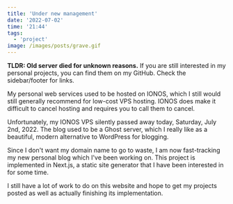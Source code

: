 ```yaml
---
title: 'Under new management'
date: '2022-07-02'
time: '21:44'
tags:
  - 'project'
image: /images/posts/grave.gif
---
```


**TLDR: Old server died for unknown reasons.** If you are still interested in my
personal projects, you can find them on my GitHub. Check the sidebar/footer for
links.

My personal web services used to be hosted on IONOS, which I still would still
generally recommend for low-cost VPS hosting. IONOS does make it difficult to
cancel hosting and requires you to call them to cancel.

Unfortunately, my IONOS VPS silently passed away today, Saturday, July
2nd, 2022. The blog used to be a Ghost server, which I really like as a
beautiful, modern alternative to WordPress for blogging.

Since I don't want my domain name to go to waste, I am now fast-tracking my new
personal blog which I've been working on. This project is implemented in
Next.js, a static site generator that I have been interested in for some time.

I still have a lot of work to do on this website and hope to get my projects
posted as well as actually finishing its implementation.
